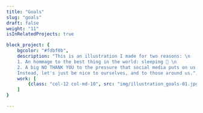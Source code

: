 ```yaml
---
title: "Goals"
slug: "goals"
draft: false
weight: "11"
isInRelatedProjects: true

block_project: {
	bgcolor: "#fdbf0b",
	description: "This is an illustration I made for two reasons: \n
	1. An hommage to the best thing in the world: sleeping 💛 \n
	2. A big NO THANK YOU to the pressure that social media puts on us to be productive and set unreachable goals for ourselves. \n 
	Instead, let's just be nice to ourselves, and to those around us.",
	work: [ 
		{class: "col-12 col-md-10", src: "img/illustration_goals-01.jpg"}
	]
}

---
```

